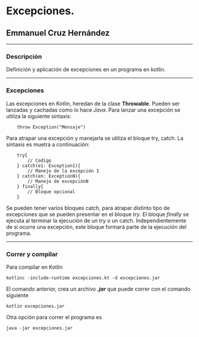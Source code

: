 # Excepciones.
## Emmanuel Cruz Hernández

----

### Descripción
Definición y aplicación de excepciones en un programa en kotlin.

----

### Excepciones
Las excepciones en Kotlin, heredan de la clase **Throwable**. Pueden ser lanzadas y cachadas como lo hace _Java_.
Para lanzar una excepción se utiliza la siguiente sintaxis:

		throw Exception("Mensaje")

Para atrapar una excepción y manejarla se utiliza el bloque try, catch. La sintaxis es muetra a continuación:

		try{
			// Codigo
		} catch(e1: Exception1){
			// Manejo de la excepción 1
		} catch(en: ExceptionN){
			// Manejo de excepciónN
		} finally{
			// Bloque opcional 
		}

Se pueden tener varios bloques catch, para atrapar distinto tipo de excepciones que se pueden presentar en el bloque _try_.
El bloque _finally_ se ejecuta al terminar la ejecución de un try o un catch. Independientemente de si ocurre una excepción, este bloque formará parte de la ejecución del programa.

----

### Correr y compilar

Para compilar en Kotlin

```
kotlinc -include-runtime excepciones.kt -d excepciones.jar
```

El comando anterior, crea un archivo ***.jar*** que puede correr con el comando siguiente

```
kotlin excepciones.jar
```

Otra opción para correr el programa es

```
java -jar excepciones.jar
```
